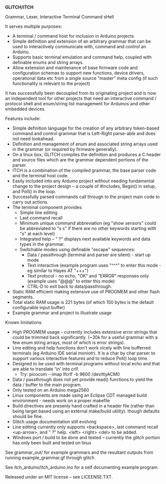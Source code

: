 **GLITCH/ITCH**

Grammar, Lexer, Interactive Terminal Command sHell

It serves multiple purposes:

- A terminal / command host for inclusion in Arduino projects
- Simple definition and extension of an arbitrary grammar that can be used to interactively communicate with, command and control an Arduino.
- Supports basic terminal emulation and command help, coupled with definable enums and string arrays.
- Allow extension and maintenance of base firmware code and configuration schemas to support new functions, device drivers, operational data etc from a single source &quot;master&quot; meta config (if such functionality is relevant to the project)

It has successfully been decoupled from its originating project and is now an independent tool for other projects that need an interactive command / protocol shell and enum/string list management for Arduinos and other embedded devices.

Features include:

- Simple definition language for the creation of any arbitrary token-based command and control grammar that is Left-Right parse-able and does not need lookahead.
- Definition and management of enum and associated string arrays used in the grammar (or required by firmware generally).
- On a linux box, GLITCH compiles the definition and produces a C header and source files which are the grammar dependent portions of the parser.
- ITCH is a combination of the compiled grammar, the base parser code and the terminal host code.
- Easily included into any Arduino project without needing fundamental change to the project design – a couple of #includes, Begin() in setup, and Poll() in the loop.
- Successfully parsed commands call through to the project main code to carry out actions.
- The terminal component provides: 
  - Simple line editing
  - Last command recall
  - Minimum unique command abbreviation (eg &quot;show sensors&quot; could be abbreviated to &quot;s s&quot; if there are no other keywords starting with &quot;s&quot; at each level)
  - Integrated help – &quot; ?&quot; displays next available keywords and data types in the grammar.
  - Switchable modes using definable "escape" sequences:
    - Data / passthrough (terminal and parser are silent) - start up mode
    - Text interactive (example program uses "^^^" to enter this mode - eg similar to Hayes AT "+++")
    - Text protocol - no echo, "OK" and "ERROR" responses only (example uses "@@@" to enter this mode)
    - CTRL-D to exit back to data/passthrough.
- Static RAM efficient making extensive use of PROGMEM and other flash segments.
- Total static RAM usage is 221 bytes (of which 150 bytes is the default configurable input buffer)
- Example grammar and project to illustrate usage

Known limitations:

- High PROGMEM usage – currently includes extensive error strings that could be trimmed back significantly. (~30k for a useful grammar with a few enum string arrays, most of which is error strings).
- Line editing and help functions don't work nicely with line bufferred terminals (eg Arduino IDE serial moniotr). It is a char by char parser to support various interactive features and to reduce Poll() loop time.
- Designed to be used with terminal programs without local echo and that are able to translate '\n' into crlf.
  - Try: picocom --imap lfcrlf -b 9600 /dev/ttyACM0
- Data / passthrough does not yet provide read() functions to yield the data / buffer to the main program. 
- Only tested on an Arduino mega2560
- Linux components are made using an Eclipse CDT managed build environment - needs work on a proper makefile
- Build directives are presenly hand crafted in a header file (rather than being target based using an external make/build utility). though defaults should be fine.
- Glitch usage documentation still evolving
- Line editing currently only supports \<backspace\>, last command recall \<up-arrow\>, and " ?" help. \<left\> \<right\> \<del\> to be added.
- Windows port / build to be done and tested – currently the glitch portion has only been built and tested on linux

See grammar\_out/ for example grammars and the resultant outputs from running example\_grammar.gf through glitch.

See itch\_arduino/itch\_arduino.ino for a self documenting example program.

Released under an MIT license – see LICEENSE.TXT.
